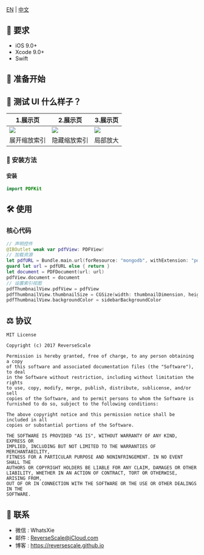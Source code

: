 [EN](https://github.com/ReverseScale/PDFPageDemo) | [中文](https://github.com/ReverseScale/PDFPageDemo/blob/master/README_zh.md)

## 🤖 要求

* iOS 9.0+
* Xcode 9.0+
* Swift

## 🚀 准备开始

## 🎨 测试 UI 什么样子？

|1.展示页 |2.展示页 |3.展示页 |
| ------------- | ------------- | ------------- | 
| ![](http://ghexoblogimages.oss-cn-beijing.aliyuncs.com/19-1-3/62891283.jpg) | ![](http://ghexoblogimages.oss-cn-beijing.aliyuncs.com/19-1-3/76653831.jpg) | ![](http://ghexoblogimages.oss-cn-beijing.aliyuncs.com/19-1-3/68509759.jpg) | 
| 展开缩放索引 | 隐藏缩放索引 | 局部放大 | 

### 🎯 安装方法

#### 安装
```Swift
import PDFKit
```

## 🛠 使用

### 核心代码
```Swift
// 声明控件
@IBOutlet weak var pdfView: PDFView!
// 加载资源
let pdfURL = Bundle.main.url(forResource: "mongodb", withExtension: "pdf")
guard let url = pdfURL else { return }
let document = PDFDocument(url: url)
pdfView.document = document
// 设置索引视图
pdfThumbnailView.pdfView = pdfView
pdfThumbnailView.thumbnailSize = CGSize(width: thumbnailDimension, height: thumbnailDimension)
pdfThumbnailView.backgroundColor = sidebarBackgroundColor
```

## ⚖ 协议

```
MIT License

Copyright (c) 2017 ReverseScale

Permission is hereby granted, free of charge, to any person obtaining a copy
of this software and associated documentation files (the "Software"), to deal
in the Software without restriction, including without limitation the rights
to use, copy, modify, merge, publish, distribute, sublicense, and/or sell
copies of the Software, and to permit persons to whom the Software is
furnished to do so, subject to the following conditions:

The above copyright notice and this permission notice shall be included in all
copies or substantial portions of the Software.

THE SOFTWARE IS PROVIDED "AS IS", WITHOUT WARRANTY OF ANY KIND, EXPRESS OR
IMPLIED, INCLUDING BUT NOT LIMITED TO THE WARRANTIES OF MERCHANTABILITY,
FITNESS FOR A PARTICULAR PURPOSE AND NONINFRINGEMENT. IN NO EVENT SHALL THE
AUTHORS OR COPYRIGHT HOLDERS BE LIABLE FOR ANY CLAIM, DAMAGES OR OTHER
LIABILITY, WHETHER IN AN ACTION OF CONTRACT, TORT OR OTHERWISE, ARISING FROM,
OUT OF OR IN CONNECTION WITH THE SOFTWARE OR THE USE OR OTHER DEALINGS IN THE
SOFTWARE.
```

## 😬  联系

* 微信 : WhatsXie
* 邮件 : ReverseScale@iCloud.com
* 博客 : https://reversescale.github.io
